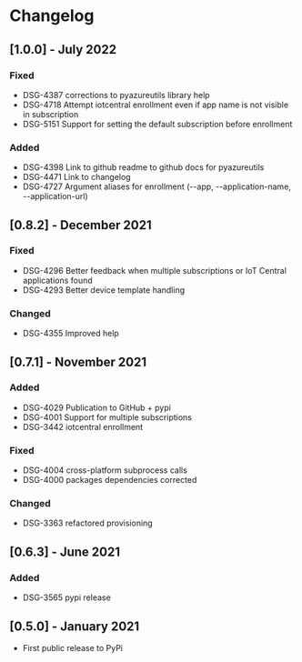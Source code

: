 # Changelog

## [1.0.0] - July 2022

### Fixed
- DSG-4387 corrections to pyazureutils library help
- DSG-4718 Attempt iotcentral enrollment even if app name is not visible in subscription
- DSG-5151 Support for setting the default subscription before enrollment

### Added
- DSG-4398 Link to github readme to github docs for pyazureutils
- DSG-4471 Link to changelog
- DSG-4727 Argument aliases for enrollment (--app, --application-name, --application-url)

## [0.8.2] - December 2021

### Fixed
- DSG-4296 Better feedback when multiple subscriptions or IoT Central applications found
- DSG-4293 Better device template handling

### Changed
- DSG-4355 Improved help

## [0.7.1] - November 2021

### Added
- DSG-4029 Publication to GitHub + pypi
- DSG-4001 Support for multiple subscriptions
- DSG-3442 iotcentral enrollment

### Fixed
- DSG-4004 cross-platform subprocess calls
- DSG-4000 packages dependencies corrected

### Changed
- DSG-3363 refactored provisioning

## [0.6.3] - June 2021

### Added
- DSG-3565 pypi release

## [0.5.0] - January 2021
- First public release to PyPi

